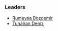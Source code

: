 ### Leaders

* [Rumeysa Bozdemir](mailto:rumeysa.bozdemir@owasp.org)	
* [Tunahan Deniz](mailto:tunahan.deniz@owasp.org)
